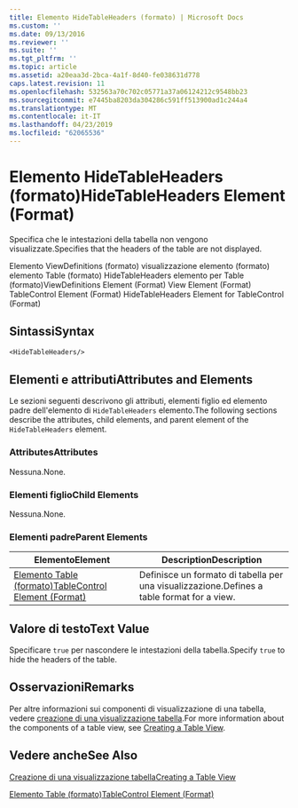 ```yaml
---
title: Elemento HideTableHeaders (formato) | Microsoft Docs
ms.custom: ''
ms.date: 09/13/2016
ms.reviewer: ''
ms.suite: ''
ms.tgt_pltfrm: ''
ms.topic: article
ms.assetid: a20eaa3d-2bca-4a1f-8d40-fe038631d778
caps.latest.revision: 11
ms.openlocfilehash: 532563a70c702c05771a37a06124212c9548bb23
ms.sourcegitcommit: e7445ba8203da304286c591ff513900ad1c244a4
ms.translationtype: MT
ms.contentlocale: it-IT
ms.lasthandoff: 04/23/2019
ms.locfileid: "62065536"
---
```

# <a name="hidetableheaders-element-format"></a><span data-ttu-id="59ecd-102">Elemento HideTableHeaders (formato)</span><span class="sxs-lookup"><span data-stu-id="59ecd-102">HideTableHeaders Element (Format)</span></span>

<span data-ttu-id="59ecd-103">Specifica che le intestazioni della tabella non vengono visualizzate.</span><span class="sxs-lookup"><span data-stu-id="59ecd-103">Specifies that the headers of the table are not displayed.</span></span>

<span data-ttu-id="59ecd-104">Elemento ViewDefinitions (formato) visualizzazione elemento (formato) elemento Table (formato) HideTableHeaders elemento per Table (formato)</span><span class="sxs-lookup"><span data-stu-id="59ecd-104">ViewDefinitions Element (Format) View Element (Format) TableControl Element (Format) HideTableHeaders Element for TableControl (Format)</span></span>

## <a name="syntax"></a><span data-ttu-id="59ecd-105">Sintassi</span><span class="sxs-lookup"><span data-stu-id="59ecd-105">Syntax</span></span>

```vb
<HideTableHeaders/>
```

## <a name="attributes-and-elements"></a><span data-ttu-id="59ecd-106">Elementi e attributi</span><span class="sxs-lookup"><span data-stu-id="59ecd-106">Attributes and Elements</span></span>

<span data-ttu-id="59ecd-107">Le sezioni seguenti descrivono gli attributi, elementi figlio ed elemento padre dell'elemento di `HideTableHeaders` elemento.</span><span class="sxs-lookup"><span data-stu-id="59ecd-107">The following sections describe the attributes, child elements, and parent element of the `HideTableHeaders` element.</span></span>

### <a name="attributes"></a><span data-ttu-id="59ecd-108">Attributes</span><span class="sxs-lookup"><span data-stu-id="59ecd-108">Attributes</span></span>

<span data-ttu-id="59ecd-109">Nessuna.</span><span class="sxs-lookup"><span data-stu-id="59ecd-109">None.</span></span>

### <a name="child-elements"></a><span data-ttu-id="59ecd-110">Elementi figlio</span><span class="sxs-lookup"><span data-stu-id="59ecd-110">Child Elements</span></span>

<span data-ttu-id="59ecd-111">Nessuna.</span><span class="sxs-lookup"><span data-stu-id="59ecd-111">None.</span></span>

### <a name="parent-elements"></a><span data-ttu-id="59ecd-112">Elementi padre</span><span class="sxs-lookup"><span data-stu-id="59ecd-112">Parent Elements</span></span>

|<span data-ttu-id="59ecd-113">Elemento</span><span class="sxs-lookup"><span data-stu-id="59ecd-113">Element</span></span>|<span data-ttu-id="59ecd-114">Description</span><span class="sxs-lookup"><span data-stu-id="59ecd-114">Description</span></span>|
|-------------|-----------------|
|[<span data-ttu-id="59ecd-115">Elemento Table (formato)</span><span class="sxs-lookup"><span data-stu-id="59ecd-115">TableControl Element (Format)</span></span>](./tablecontrol-element-format.md)|<span data-ttu-id="59ecd-116">Definisce un formato di tabella per una visualizzazione.</span><span class="sxs-lookup"><span data-stu-id="59ecd-116">Defines a table format for a view.</span></span>|

## <a name="text-value"></a><span data-ttu-id="59ecd-117">Valore di testo</span><span class="sxs-lookup"><span data-stu-id="59ecd-117">Text Value</span></span>

<span data-ttu-id="59ecd-118">Specificare `true` per nascondere le intestazioni della tabella.</span><span class="sxs-lookup"><span data-stu-id="59ecd-118">Specify `true` to hide the headers of the table.</span></span>

## <a name="remarks"></a><span data-ttu-id="59ecd-119">Osservazioni</span><span class="sxs-lookup"><span data-stu-id="59ecd-119">Remarks</span></span>

<span data-ttu-id="59ecd-120">Per altre informazioni sui componenti di visualizzazione di una tabella, vedere [creazione di una visualizzazione tabella](./creating-a-table-view.md).</span><span class="sxs-lookup"><span data-stu-id="59ecd-120">For more information about the components of a table view, see [Creating a Table View](./creating-a-table-view.md).</span></span>

## <a name="see-also"></a><span data-ttu-id="59ecd-121">Vedere anche</span><span class="sxs-lookup"><span data-stu-id="59ecd-121">See Also</span></span>

[<span data-ttu-id="59ecd-122">Creazione di una visualizzazione tabella</span><span class="sxs-lookup"><span data-stu-id="59ecd-122">Creating a Table View</span></span>](./creating-a-table-view.md)

[<span data-ttu-id="59ecd-123">Elemento Table (formato)</span><span class="sxs-lookup"><span data-stu-id="59ecd-123">TableControl Element (Format)</span></span>](./tablecontrol-element-format.md)
